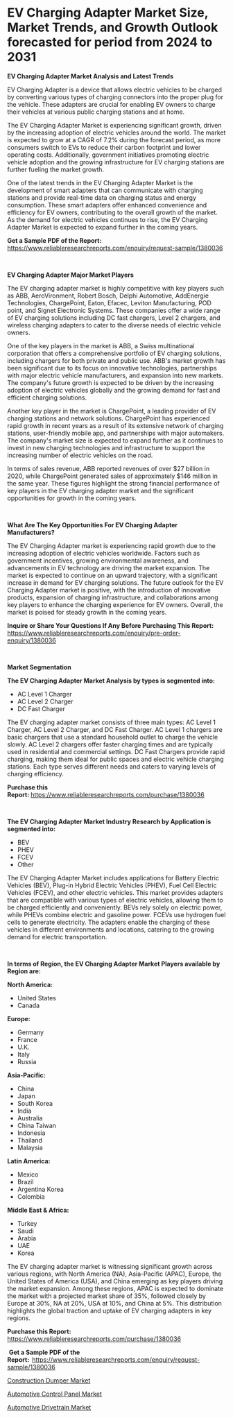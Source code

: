 <p><h1>EV Charging Adapter Market Size, Market Trends, and Growth Outlook forecasted for period from 2024 to 2031</h1></p><p><strong>EV Charging Adapter Market Analysis and Latest Trends</strong></p>
<p><p>EV Charging Adapter is a device that allows electric vehicles to be charged by converting various types of charging connectors into the proper plug for the vehicle. These adapters are crucial for enabling EV owners to charge their vehicles at various public charging stations and at home.</p><p>The EV Charging Adapter Market is experiencing significant growth, driven by the increasing adoption of electric vehicles around the world. The market is expected to grow at a CAGR of 7.2% during the forecast period, as more consumers switch to EVs to reduce their carbon footprint and lower operating costs. Additionally, government initiatives promoting electric vehicle adoption and the growing infrastructure for EV charging stations are further fueling the market growth.</p><p>One of the latest trends in the EV Charging Adapter Market is the development of smart adapters that can communicate with charging stations and provide real-time data on charging status and energy consumption. These smart adapters offer enhanced convenience and efficiency for EV owners, contributing to the overall growth of the market. As the demand for electric vehicles continues to rise, the EV Charging Adapter Market is expected to expand further in the coming years.</p></p>
<p><strong>Get a Sample PDF of the Report:&nbsp;</strong> <a href="https://www.reliableresearchreports.com/enquiry/request-sample/1380036">https://www.reliableresearchreports.com/enquiry/request-sample/1380036</a></p>
<p>&nbsp;</p>
<p><strong>EV Charging Adapter Major Market Players</strong></p>
<p><p>The EV charging adapter market is highly competitive with key players such as ABB, AeroVironment, Robert Bosch, Delphi Automotive, AddEnergie Technologies, ChargePoint, Eaton, Efacec, Leviton Manufacturing, POD point, and Signet Electronic Systems. These companies offer a wide range of EV charging solutions including DC fast chargers, Level 2 chargers, and wireless charging adapters to cater to the diverse needs of electric vehicle owners.</p><p>One of the key players in the market is ABB, a Swiss multinational corporation that offers a comprehensive portfolio of EV charging solutions, including chargers for both private and public use. ABB's market growth has been significant due to its focus on innovative technologies, partnerships with major electric vehicle manufacturers, and expansion into new markets. The company's future growth is expected to be driven by the increasing adoption of electric vehicles globally and the growing demand for fast and efficient charging solutions.</p><p>Another key player in the market is ChargePoint, a leading provider of EV charging stations and network solutions. ChargePoint has experienced rapid growth in recent years as a result of its extensive network of charging stations, user-friendly mobile app, and partnerships with major automakers. The company's market size is expected to expand further as it continues to invest in new charging technologies and infrastructure to support the increasing number of electric vehicles on the road.</p><p>In terms of sales revenue, ABB reported revenues of over $27 billion in 2020, while ChargePoint generated sales of approximately $146 million in the same year. These figures highlight the strong financial performance of key players in the EV charging adapter market and the significant opportunities for growth in the coming years.</p></p>
<p>&nbsp;</p>
<p><strong>What Are The Key Opportunities For EV Charging Adapter Manufacturers?</strong></p>
<p><p>The EV Charging Adapter market is experiencing rapid growth due to the increasing adoption of electric vehicles worldwide. Factors such as government incentives, growing environmental awareness, and advancements in EV technology are driving the market expansion. The market is expected to continue on an upward trajectory, with a significant increase in demand for EV charging solutions. The future outlook for the EV Charging Adapter market is positive, with the introduction of innovative products, expansion of charging infrastructure, and collaborations among key players to enhance the charging experience for EV owners. Overall, the market is poised for steady growth in the coming years.</p></p>
<p><strong>Inquire or Share Your Questions If Any Before Purchasing This Report:</strong> <a href="https://www.reliableresearchreports.com/enquiry/pre-order-enquiry/1380036">https://www.reliableresearchreports.com/enquiry/pre-order-enquiry/1380036</a></p>
<p>&nbsp;</p>
<p><strong>Market Segmentation</strong></p>
<p><strong>The EV Charging Adapter Market Analysis by types is segmented into:</strong></p>
<p><ul><li>AC Level 1 Charger</li><li>AC Level 2 Charger</li><li>DC Fast Charger</li></ul></p>
<p><p>The EV charging adapter market consists of three main types: AC Level 1 Charger, AC Level 2 Charger, and DC Fast Charger. AC Level 1 chargers are basic chargers that use a standard household outlet to charge the vehicle slowly. AC Level 2 chargers offer faster charging times and are typically used in residential and commercial settings. DC Fast Chargers provide rapid charging, making them ideal for public spaces and electric vehicle charging stations. Each type serves different needs and caters to varying levels of charging efficiency.</p></p>
<p><strong>Purchase this Report:&nbsp;</strong><a href="https://www.reliableresearchreports.com/purchase/1380036">https://www.reliableresearchreports.com/purchase/1380036</a></p>
<p>&nbsp;</p>
<p><strong>The EV Charging Adapter Market Industry Research by Application is segmented into:</strong></p>
<p><ul><li>BEV</li><li>PHEV</li><li>FCEV</li><li>Other</li></ul></p>
<p><p>The EV Charging Adapter Market includes applications for Battery Electric Vehicles (BEV), Plug-in Hybrid Electric Vehicles (PHEV), Fuel Cell Electric Vehicles (FCEV), and other electric vehicles. This market provides adapters that are compatible with various types of electric vehicles, allowing them to be charged efficiently and conveniently. BEVs rely solely on electric power, while PHEVs combine electric and gasoline power. FCEVs use hydrogen fuel cells to generate electricity. The adapters enable the charging of these vehicles in different environments and locations, catering to the growing demand for electric transportation.</p></p>
<p>&nbsp;</p>
<p><strong>In terms of Region, the EV Charging Adapter Market Players available by Region are:</strong></p>
<p>
    <p> <strong> North America: </strong>
        <ul>
            <li>United States</li>
            <li>Canada</li>
        </ul>
        </p> 
    <p> <strong> Europe: </strong>
        <ul>
            <li>Germany</li>
            <li>France</li>
            <li>U.K.</li>
            <li>Italy</li>
            <li>Russia</li>
        </ul>
        </p> 
    <p> <strong> Asia-Pacific: </strong>
        <ul>
            <li>China</li>
            <li>Japan</li>
            <li>South Korea</li>
            <li>India</li>
            <li>Australia</li>
            <li>China Taiwan</li>
            <li>Indonesia</li>
            <li>Thailand</li>
            <li>Malaysia</li>
        </ul>
        </p> 
    <p> <strong> Latin America: </strong>
        <ul>
            <li>Mexico</li>
            <li>Brazil</li>
            <li>Argentina Korea</li>
            <li>Colombia</li>
        </ul>
        </p> 
    <p> <strong> Middle East & Africa: </strong>
        <ul>
            <li>Turkey</li>
            <li>Saudi</li>
            <li>Arabia</li>
            <li>UAE</li>
            <li>Korea</li>
        </ul>
    </p>
    </p>
<p><p>The EV charging adapter market is witnessing significant growth across various regions, with North America (NA), Asia-Pacific (APAC), Europe, the United States of America (USA), and China emerging as key players driving the market expansion. Among these regions, APAC is expected to dominate the market with a projected market share of 35%, followed closely by Europe at 30%, NA at 20%, USA at 10%, and China at 5%. This distribution highlights the global traction and uptake of EV charging adapters in key regions.</p></p>
<p><strong>Purchase this Report: </strong><a href="https://www.reliableresearchreports.com/purchase/1380036">https://www.reliableresearchreports.com/purchase/1380036</a></p>
<p>&nbsp;<strong>Get a Sample PDF of the Report:&nbsp;&nbsp;</strong><a href="https://www.reliableresearchreports.com/enquiry/request-sample/1380036">https://www.reliableresearchreports.com/enquiry/request-sample/1380036</a></p>
<p><strong></strong></p>
<p><p><a href="https://github.com/lataunyatinikmelvin59ilbd0dv/Market-Research-Report-List-1/blob/main/construction-dumper-market.md">Construction Dumper Market</a></p><p><a href="https://github.com/pgtimber/Market-Research-Report-List-1/blob/main/automotive-control-panel-market.md">Automotive Control Panel Market</a></p><p><a href="https://github.com/arionmp/Market-Research-Report-List-2/blob/main/automotive-drivetrain-market.md">Automotive Drivetrain Market</a></p></p>